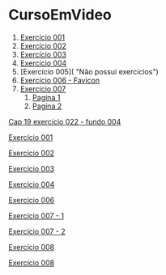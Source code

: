 # CursoEmVideo

1. [Exercício 001](https://claytoneduard.github.io/cursoemvideo/html-css/ex001/index.html)
2. [Exercício 002](https://claytoneduard.github.io/cursoemvideo/html-css/ex002/index.html "Ex002 ")
3. [Exercício 003](https://claytoneduard.github.io/cursoemvideo/html-css/ex003/index.html "Ex003 ")
4. [Exercício 004](https://claytoneduard.github.io/cursoemvideo/html-css/ex004/index.html "Ex004")
5. [Exercício 005]( "Não possui exercicios")
6. [Exercício 006 - Favicon](https://claytoneduard.github.io/cursoemvideo/html-css/ex006/index.html "Ex006")
7. [Exercício 007]()
   1. [Pagína 1](https://claytoneduard.github.io/cursoemvideo/html-css/ex007/html4.html "Ex007")
   2. [Pagína 2](https://claytoneduard.github.io/cursoemvideo/html-css/ex007/html5.html "ex007")

<a href="https://claytoneduard.github.io/cursoemvideo/html-css/ex022/fundo004.html" target="_blank">Cap 19 exercicio 022 - fundo 004</a>


<a href="https://claytoneduard.github.io/cursoemvideo/html-css/ex001/index.html" target="_blank">Exercício 001</a>


<a href="https://claytoneduard.github.io/cursoemvideo/html-css/ex002/index.html" target="_blank">Exercício 002</a>


<a href="https://claytoneduard.github.io/cursoemvideo/html-css/ex003/index.html" target="_blank">Exercício 003</a>


<a href="https://claytoneduard.github.io/cursoemvideo/html-css/ex004/index.html" target="_blank">Exercício 004</a>


<a href="https://claytoneduard.github.io/cursoemvideo/html-css/ex006/index.html" target="_blank">Exercício 006</a>


<a href="https://claytoneduard.github.io/cursoemvideo/html-css/ex007/html4.html" target="_blank">Exercício 007 - 1</a>


<a href="https://claytoneduard.github.io/cursoemvideo/html-css/ex007/html5.html" target="_blank">Exercício 007 - 2</a>


<a href="https://claytoneduard.github.io/cursoemvideo/html-css/ex008/index.html" target="_blank">Exercício 008</a>


<a href="https://claytoneduard.github.io/cursoemvideo/html-css/ex008b/index.html" target="_blank">Exercício 008</a>
